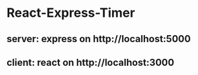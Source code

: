 # React-Express-Timer
## server: express on http://localhost:5000
## client: react on http://localhost:3000
